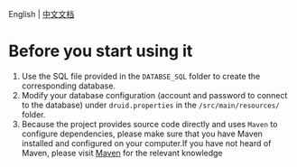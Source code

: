 English | [中文文档](./README.md)
# **Before you start using it**
1. Use the SQL file provided in the `DATABSE_SQL` folder to create the corresponding database.
2. Modify your database configuration (account and password to connect to the database) under `druid.properties` in the `/src/main/resources/` folder.
3. Because the project provides source code directly and uses `Maven` to configure dependencies, please make sure that you
   have Maven installed and configured on your computer.If you have not heard of Maven, please
   visit [Maven](https://maven.apache.org/) for the relevant knowledge
